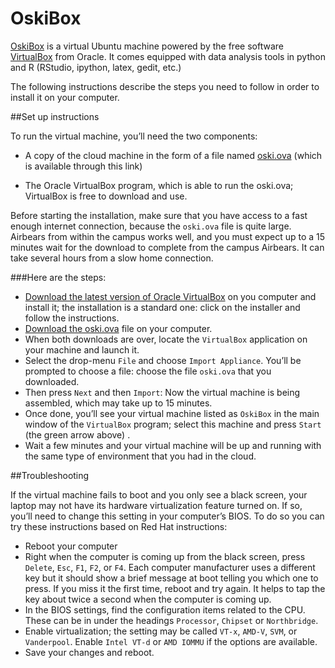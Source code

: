 OskiBox
=======

[OskiBox](http://www.stat.berkeley.edu/share/scf/oski.ova) is a virtual Ubuntu machine powered by the free software [VirtualBox](https://www.virtualbox.org/wiki/Downloads) from Oracle. It comes equipped with data analysis tools in python and R (RStudio, ipython, latex, gedit, etc.)

The following instructions describe the steps you need to follow in order to install it on your computer. 


##Set up instructions


To run the virtual machine, you’ll need the two components:

* A copy of the cloud machine in the form of a file named [oski.ova](http://www.stat.berkeley.edu/share/scf/oski.ova) (which is available through this link)

* The Oracle VirtualBox program, which is able to run the oski.ova; VirtualBox is free to download and use. 

Before starting the installation, make sure that you have access to a fast enough internet connection, because the `oski.ova` file is quite large. Airbears from within the campus works well, and you must expect up to a 15 minutes wait for the download to complete from the campus Airbears. It can take several hours from a slow home connection. 

###Here are the steps:

* [Download the latest version of Oracle VirtualBox](https://www.virtualbox.org/wiki/Downloads) on you computer and install it; the installation is a standard one: click on the installer and follow the instructions.
* [Download the oski.ova](http://www.stat.berkeley.edu/share/scf/oski.ova) file on your computer.
* When both downloads are over, locate the `VirtualBox` application on your machine and launch it.
* Select the drop-menu `File` and choose `Import Appliance`. You’ll be prompted to choose a file: choose the file `oski.ova` that you downloaded.
* Then press `Next` and then `Import`: Now the virtual machine is being assembled, which may take up to 15 minutes.
* Once done, you’ll see your virtual machine listed as `OskiBox` in the main window of the `VirtualBox` program; select this machine and press `Start` (the green arrow above) .
* Wait a few minutes and your virtual machine will be up and running with the same type of environment that you had in the cloud.



##Troubleshooting

If the virtual machine fails to boot and you only see a black screen, your laptop may not have its hardware virtualization feature turned on. If so, you’ll need to change this setting in your computer’s BIOS. To do so you can try these instructions based on Red Hat instructions:

* Reboot your computer
* Right when the computer is coming up from the black screen, press `Delete`, `Esc`, `F1`, `F2`, or `F4`. Each computer manufacturer uses a different key but it should show a brief message at boot telling you which one to press. If you miss it the first time, reboot and try again. It helps to tap the key about twice a second when the computer is coming up.
* In the BIOS settings, find the configuration items related to the CPU. These can be in under the headings `Processor`, `Chipset` or `Northbridge`.
* Enable virtualization; the setting may be called `VT-x`, `AMD-V`, `SVM`, or `Vanderpool`. Enable `Intel VT-d` or `AMD IOMMU` if the options are available.
* Save your changes and reboot.


